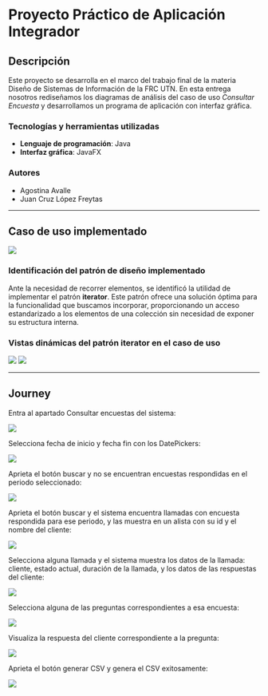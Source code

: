 # Proyecto Práctico de Aplicación Integrador

## Descripción

Este proyecto se desarrolla en el marco del trabajo final de la materia Diseño de Sistemas de Información de la FRC UTN. En esta entrega nosotros rediseñamos los diagramas de análisis del caso de uso _Consultar Encuesta_ y desarrollamos un programa de aplicación con interfaz gráfica.

### Tecnologías y herramientas utilizadas
- **Lenguaje de programación**: Java
- **Interfaz gráfica**: JavaFX

### Autores
- Agostina Avalle
- Juan Cruz López Freytas

---

## Caso de uso implementado

![](/images/caso-de-uso.png)

### Identificación del patrón de diseño implementado

Ante la necesidad de recorrer elementos, se identificó la utilidad de implementar el patrón **iterator**. Este patrón ofrece una solución óptima para la funcionalidad que buscamos incorporar, proporcionando un acceso estandarizado a los elementos de una colección sin necesidad de exponer su estructura interna.

### Vistas dinámicas del patrón iterator en el caso de uso

![](/images/iterador-llamada.jpg)
![](/images/consultar-encuesta.jpg)

---

## Journey

Entra al apartado Consultar encuestas del sistema:

![](/images/journey1.png)


Selecciona fecha de inicio y fecha fin con los DatePickers:

![](/images/journey2.png)


Aprieta el botón buscar y no se encuentran encuestas respondidas en el periodo seleccionado:

![](/images/journey3.png)


Aprieta el botón buscar y el sistema encuentra llamadas con encuesta respondida para ese periodo, y las muestra en un alista con su id y el nombre del cliente:

![](/images/journey4.png)


Selecciona alguna llamada y el sistema muestra los datos de la llamada: cliente, estado actual, duración de la llamada, y los datos de las respuestas del cliente:

![](/images/journey5.png)


Selecciona alguna de las preguntas correspondientes a esa encuesta:

![](/images/journey6.png)


Visualiza la respuesta del cliente correspondiente a la pregunta:

![](/images/journey7.png)

Aprieta el botón generar CSV y genera el CSV exitosamente:

![](/images/journey8.png)
